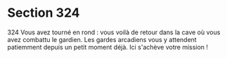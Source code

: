 # Section 324

324
Vous avez tourné en rond : vous voilà de retour dans la cave où
vous avez combattu  le gardien. Les gardes arcadiens vous y
attendent patiemment depuis un petit moment déjà. Ici s'achève
votre mission !